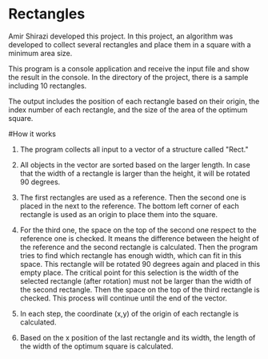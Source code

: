 #  Rectangles
Amir Shirazi developed this project. In this project, an algorithm was developed to collect several rectangles and place them in a square with a minimum area size.

This program is a console application and receive the input file and show the result in the console. In the directory of the project, there is a sample including 10 rectangles. 

The output includes the position of each rectangle based on their origin, the index number of each rectangle, and the size of the area of the optimum square.

#How it works
1. The program collects all input to a vector of a structure called "Rect."

2. All objects in the vector are sorted based on the larger length. In case that the width of a rectangle is larger than the height, it will be rotated 90 degrees.

3. The first rectangles are used as a reference. Then the second one is placed in the next to the reference. The bottom left corner of each rectangle is used as an origin to place them into the square.

4. For the third one, the space on the top of the second one respect to the reference one is checked. It means the difference between the height of the reference and the second rectangle is calculated. Then the program tries to find which rectangle has enough width, which can fit in this space. This rectangle will be rotated 90 degrees again and placed in this empty place. The critical point for this selection is the width of the selected rectangle (after rotation) must not be larger than the width of the second rectangle. Then the space on the top of the third rectangle is checked. This process will continue until the end of the vector.

5. In each step, the coordinate (x,y) of the origin of each rectangle is calculated.

6. Based on the x position of the last rectangle and its width, the length of the width of the optimum square is calculated.
